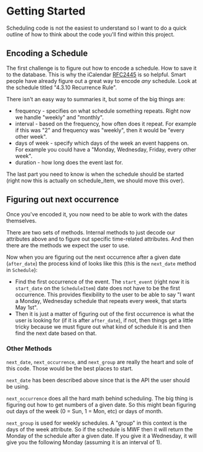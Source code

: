# Getting Started

Scheduling code is not the easiest to understand so I want to do a quick outline of how to think about the code you'll find within this project.

## Encoding a Schedule

The first challenge is to figure out how to encode a schedule. How to save it to the database. This is why the iCalendar [RFC2445](http://www.ietf.org/rfc/rfc2445.txt) is so helpful. Smart people have already figure out a great way to encode _any_ schedule. Look at the schedule titled "4.3.10 Recurrence Rule".

There isn't an easy way to summaries it, but some of the big things are:

- frequency - specifies on what schedule something repeats. Right now we handle "weekly" and "monthly".
- interval - based on the frequency, how often does it repeat. For example if this was "2" and frequency was "weekly", then it would be "every other week".
- days of week - specify which days of the week an event happens on. For example you could have a "Monday, Wednesday, Friday, every other week".
- duration - how long does the event last for.

The last part you need to know is when the schedule should be started (right now this is actually on schedule_item, we should move this over).

## Figuring out next occurrence

Once you've encoded it, you now need to be able to work with the dates themselves.

There are two sets of methods. Internal methods to just decode our attributes above and to figure out specific time-related attributes. And then there are the methods we expect the user to use.

Now when you are figuring out the next occurrence after a given date (`after_date`) the process kind of looks like this (this is the `next_date` method in `Schedule`):

* Find the first occurrence of the event. The `start_event` (right now it is `start_date` on the `ScheduleItem`) date does not have to be the first occurrence. This provides flexibility to the user to be able to say "I want a Monday, Wednesday schedule that repeats every week, that starts May 1st".
* Then it is just a matter of figuring out of the first occurrence is what the user is looking for (if it is after `after_date`), if not, then things get a little tricky because we must figure out what kind of schedule it is and then find the next date based on that.

### Other Methods

`next_date`, `next_occurrence`, and `next_group` are really the heart and sole of this code. Those would be the best places to start.

`next_date` has been described above since that is the API the user should be using.

`next_occurrence` does all the hard math behind scheduling. The big thing is figuring out how to get numbers of a given date. So this might bean figuring out days of the week (0 = Sun, 1 = Mon, etc) or days of month.

`next_group` is used for weekly schedules. A "group" in this context is the days of the week attribute. So if the schedule is MWF then it will return the Monday of the schedule after a given date. If you give it a Wednesday, it will give you the following Monday (assuming it is an interval of 1).
